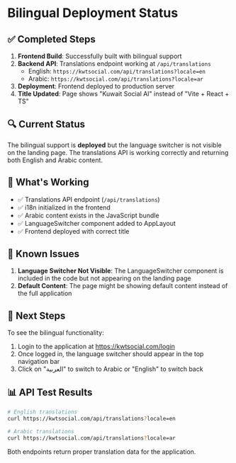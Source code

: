 # Bilingual Deployment Status

## ✅ Completed Steps

1. **Frontend Build**: Successfully built with bilingual support
2. **Backend API**: Translations endpoint working at `/api/translations`
   - English: `https://kwtsocial.com/api/translations?locale=en`
   - Arabic: `https://kwtsocial.com/api/translations?locale=ar`
3. **Deployment**: Frontend deployed to production server
4. **Title Updated**: Page shows "Kuwait Social AI" instead of "Vite + React + TS"

## 🔍 Current Status

The bilingual support is **deployed** but the language switcher is not visible on the landing page. The translations API is working correctly and returning both English and Arabic content.

## 📝 What's Working

- ✅ Translations API endpoint (`/api/translations`)
- ✅ i18n initialized in the frontend
- ✅ Arabic content exists in the JavaScript bundle
- ✅ LanguageSwitcher component added to AppLayout
- ✅ Frontend deployed with correct title

## 🐛 Known Issues

1. **Language Switcher Not Visible**: The LanguageSwitcher component is included in the code but not appearing on the landing page
2. **Default Content**: The page might be showing default content instead of the full application

## 🚀 Next Steps

To see the bilingual functionality:
1. Login to the application at https://kwtsocial.com/login
2. Once logged in, the language switcher should appear in the top navigation bar
3. Click on "العربية" to switch to Arabic or "English" to switch back

## 📊 API Test Results

```bash
# English translations
curl https://kwtsocial.com/api/translations?locale=en

# Arabic translations  
curl https://kwtsocial.com/api/translations?locale=ar
```

Both endpoints return proper translation data for the application.